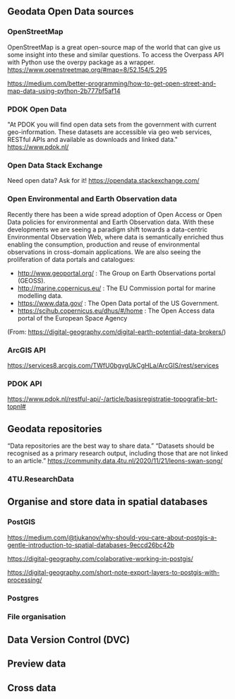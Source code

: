 ## Geodata Open Data sources

### OpenStreetMap
OpenStreetMap is a great open-source map of the world that can give us some insight into these and similar questions. 
To access the Overpass API with Python use the overpy package as a wrapper.
https://www.openstreetmap.org/#map=8/52.154/5.295

https://medium.com/better-programming/how-to-get-open-street-and-map-data-using-python-2b777bf5af14

### PDOK Open Data

"At PDOK you will find open data sets from the government with current geo-information. These datasets are accessible via geo web services, RESTful APIs and available as downloads and linked data." https://www.pdok.nl/

### Open Data Stack Exchange
Need open data? Ask for it!
https://opendata.stackexchange.com/

### Open Environmental and Earth Observation data

Recently there has been a wide spread adoption of Open Access or Open Data policies for environmental and Earth Observation data. With these developments we are seeing a paradigm shift towards a data-centric Environmental Observation Web, where data is semantically enriched thus enabling the consumption, production and reuse of environmental observations in cross-domain applications. We are also seeing the proliferation of data portals and catalogues:

* http://www.geoportal.org/ : The Group on Earth Observations portal (GEOSS).
* http://marine.copernicus.eu/ : The EU Commission portal for marine modelling data.
* https://www.data.gov/ : The Open Data portal of the US Government.
* https://scihub.copernicus.eu/dhus/#/home : The Open Access data portal of the European Space Agency

(From: https://digital-geography.com/digital-earth-potential-data-brokers/)

### ArcGIS API

https://services8.arcgis.com/TWfU0bgvgUkCgHLa/ArcGIS/rest/services

### PDOK API

https://www.pdok.nl/restful-api/-/article/basisregistratie-topografie-brt-topnl#

## Geodata repositories 

“Data repositories are the best way to share data.” “Datasets should be recognised as a primary research output, including those that are not linked to an article.” [](Link)https://community.data.4tu.nl/2020/11/21/leons-swan-song/

### 4TU.ResearchData

## Organise and store data in spatial databases

### PostGIS
https://medium.com/@tjukanov/why-should-you-care-about-postgis-a-gentle-introduction-to-spatial-databases-9eccd26bc42b

https://digital-geography.com/colaborative-working-in-postgis/

https://digital-geography.com/short-note-export-layers-to-postgis-with-processing/

### Postgres

### File organisation

## Data Version Control (DVC)

## Preview data

## Cross data